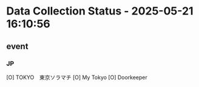 # Data Collection Status - 2025-05-21 16:10:56

## event
### JP
[O] TOKYO　東京ソラマチ
[O] My Tokyo
[O] Doorkeeper

